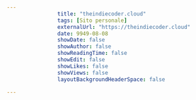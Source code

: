 ---
                title: "theindiecoder.cloud"
                tags: [Sito personale]
                externalUrl: "https://theindiecoder.cloud"
                date: 9949-08-08
                showDate: false
                showAuthor: false
                showReadingTime: false
                showEdit: false
                showLikes: false
                showViews: false
                layoutBackgroundHeaderSpace: false
                ---

